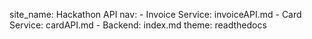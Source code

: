 site_name: Hackathon API
nav:
    - Invoice Service: invoiceAPI.md
    - Card Service: cardAPI.md
    - Backend: index.md
theme: readthedocs